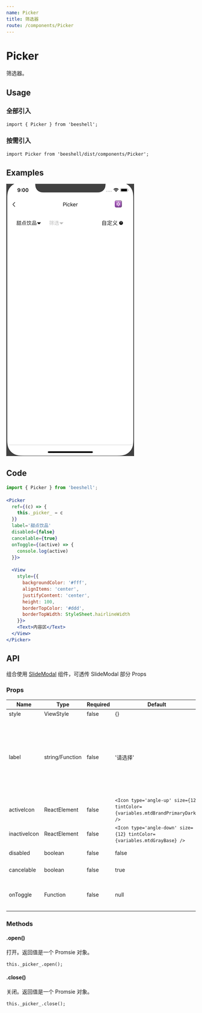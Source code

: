 ```yaml
---
name: Picker
title: 筛选器
route: /components/Picker
---
```



# Picker

筛选器。

## Usage

### 全部引入
```
import { Picker } from 'beeshell';
```

### 按需引入
```
import Picker from 'beeshell/dist/components/Picker';
```

## Examples

![image](../images/Picker/1.gif)


## Code

```jsx
import { Picker } from 'beeshell';

<Picker
  ref={(c) => {
    this._picker_ = c
  }}
  label='甜点饮品'
  disabled={false}
  cancelable={true}
  onToggle={(active) => {
    console.log(active)
  }}>

  <View
    style={{
      backgroundColor: '#fff',
      alignItems: 'center',
      justifyContent: 'center',
      height: 100,
      borderTopColor: '#ddd',
      borderTopWidth: StyleSheet.hairlineWidth
    }}>
    <Text>内容区</Text>
  </View>
</Picker>

```

## API

组合使用 [SlideModal](./SlideModal.md) 组件，可透传 SlideModal 部分 Props

### Props

| Name | Type | Required | Default | Description |
| ---- | ---- | ---- | ---- | ---- |
| style | ViewStyle | false | {} | 样式 |
| label | string/Function | false | '请选择' | 按钮展示内容，是字符串时代表按钮文案，是函数时需要返回一个 ReactElement，代表渲染区域，函数参数为 active，表示打开、关闭状态  |
| activeIcon | ReactElement | false | `<Icon type='angle-up' size={12} tintColor={variables.mtdBrandPrimaryDark} />` | 激活图标 |
| inactiveIcon | ReactElement | false | `<Icon type='angle-down' size={12} tintColor={variables.mtdGrayBase} />` | 未激活图标 |
| disabled | boolean | false | false | 是否可以打开或者关闭 |
| cancelable | boolean | false | true | 点击蒙层是否关闭 |
| onToggle | Function | false | null | 激活状态切换回调，参数为 active 表示激活状态 |

### Methods

#### .open()

打开。返回值是一个 Promsie 对象。

```
this._picker_.open();
```

#### .close()

关闭。返回值是一个 Promsie 对象。

```
this._picker_.close();
```